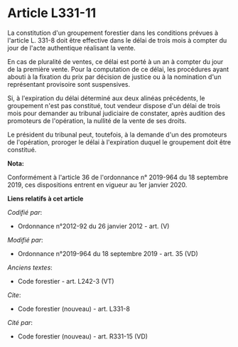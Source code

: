 # Article L331-11

La constitution d'un groupement forestier dans les conditions prévues à l'article L. 331-8 doit être effective dans le délai
de trois mois à compter du jour de l'acte authentique réalisant la vente. 

En cas de pluralité de ventes, ce délai est porté à un an à compter du jour de la première vente. Pour la computation de ce
délai, les procédures ayant abouti à la fixation du prix par décision de justice ou à la nomination d'un représentant
provisoire sont suspensives. 

Si, à l'expiration du délai déterminé aux deux alinéas précédents, le groupement n'est pas constitué, tout vendeur dispose
d'un délai de trois mois pour demander au   tribunal judiciaire de constater, après audition des promoteurs de l'opération,
la nullité de la vente de ses droits. 

Le président du tribunal peut, toutefois, à la demande d'un des promoteurs de l'opération, proroger le délai à l'expiration
duquel le groupement doit être constitué.

**Nota:**

Conformément à l'article 36 de l'ordonnance n° 2019-964 du 18 septembre 2019, ces dispositions entrent en vigueur au 1er
janvier 2020.

**Liens relatifs à cet article**

_Codifié par_:

  - Ordonnance n°2012-92 du 26 janvier 2012 - art. (V)

_Modifié par_:

  - Ordonnance n°2019-964 du 18 septembre 2019 - art. 35 (VD)

_Anciens textes_:

  - Code forestier - art. L242-3 (VT)

_Cite_:

  - Code forestier (nouveau) - art. L331-8

_Cité par_:

  - Code forestier (nouveau) - art. R331-15 (VD)
